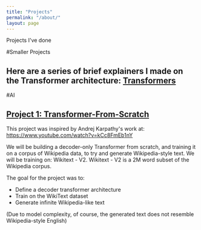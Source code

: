 ```yaml
---
title: "Projects"
permalink: "/about/"
layout: page
---
```

Projects I've done 

#Smaller Projects

## Here are a series of brief explainers I made on the Transformer architecture: [Transformers](https://gabby-foxtrot-8e2.notion.site/Transformers-1066353a15494d8f82b677e226e777e0)

#AI
## [Project 1:  Transformer-From-Scratch ](https://github.com/bigtimecodersean/Transformer_From_Scratch)

This project was inspired by Andrej Karpathy's work at: https://www.youtube.com/watch?v=kCc8FmEb1nY

We will be building a decoder-only Transformer from scratch, and training it on a corpus of Wikipedia data, to try and generate Wikipedia-style text. We will be training on: Wikitext - V2. Wikitext - V2 is a 2M word subset of the Wikipedia corpus.

The goal for the project was to:
- Define a decoder transformer architecture
- Train on the WikiText dataset
- Generate infinite Wikipedia-like text

(Due to model complexity, of course, the generated text does not resemble Wikipedia-style English)




